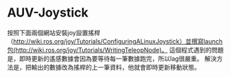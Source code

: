 # AUV-Joystick
按照下面兩個網站安裝joy設置搖桿（http://wiki.ros.org/joy/Tutorials/ConfiguringALinuxJoystick）並撰寫launch包(http://wiki.ros.org/joy/Tutorials/WritingTeleopNode)。
這個程式遇到的問題是，即時更新的遙感數據會因為要等待每一筆數據跑完，所以lag很嚴重。
解決方法是，把輸出的數據改為搖桿的上一筆資料，他就會即時更新移動狀態。
